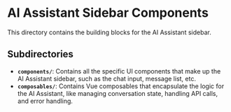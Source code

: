 # AI Assistant Sidebar Components

This directory contains the building blocks for the AI Assistant sidebar.

## Subdirectories

- **`components/`**: Contains all the specific UI components that make up the AI Assistant sidebar, such as the chat input, message list, etc.
- **`composables/`**: Contains Vue composables that encapsulate the logic for the AI Assistant, like managing conversation state, handling API calls, and error handling. 